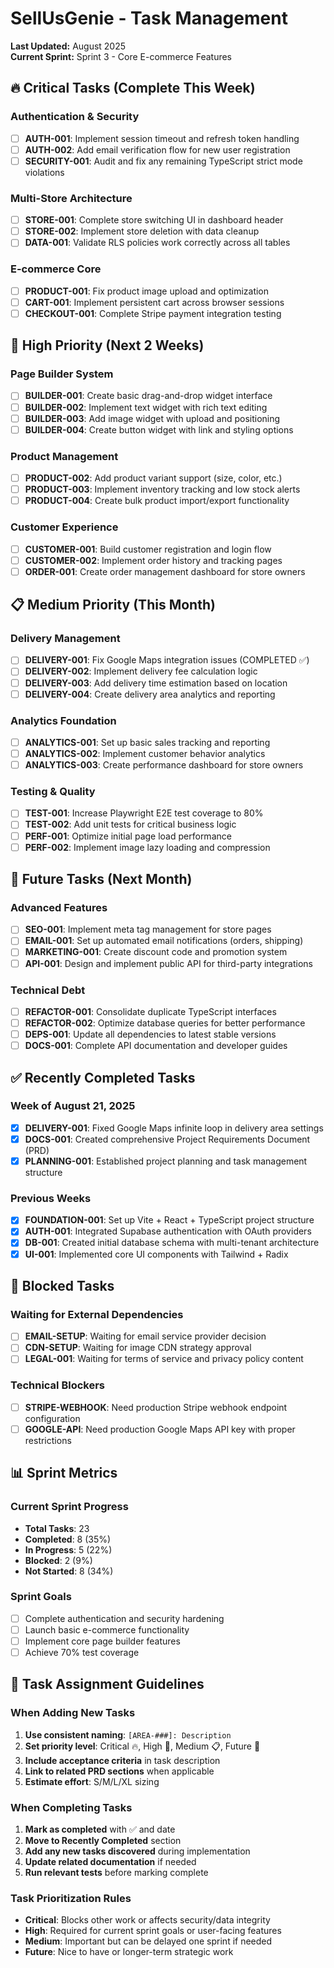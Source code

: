 # SellUsGenie - Task Management

**Last Updated:** August 2025  
**Current Sprint:** Sprint 3 - Core E-commerce Features  

## 🔥 Critical Tasks (Complete This Week)

### Authentication & Security
- [ ] **AUTH-001**: Implement session timeout and refresh token handling
- [ ] **AUTH-002**: Add email verification flow for new user registration
- [ ] **SECURITY-001**: Audit and fix any remaining TypeScript strict mode violations

### Multi-Store Architecture  
- [ ] **STORE-001**: Complete store switching UI in dashboard header
- [ ] **STORE-002**: Implement store deletion with data cleanup
- [ ] **DATA-001**: Validate RLS policies work correctly across all tables

### E-commerce Core
- [ ] **PRODUCT-001**: Fix product image upload and optimization
- [ ] **CART-001**: Implement persistent cart across browser sessions
- [ ] **CHECKOUT-001**: Complete Stripe payment integration testing

## 🚀 High Priority (Next 2 Weeks)

### Page Builder System
- [ ] **BUILDER-001**: Create basic drag-and-drop widget interface
- [ ] **BUILDER-002**: Implement text widget with rich text editing
- [ ] **BUILDER-003**: Add image widget with upload and positioning
- [ ] **BUILDER-004**: Create button widget with link and styling options

### Product Management
- [ ] **PRODUCT-002**: Add product variant support (size, color, etc.)
- [ ] **PRODUCT-003**: Implement inventory tracking and low stock alerts
- [ ] **PRODUCT-004**: Create bulk product import/export functionality

### Customer Experience
- [ ] **CUSTOMER-001**: Build customer registration and login flow
- [ ] **CUSTOMER-002**: Implement order history and tracking pages
- [ ] **ORDER-001**: Create order management dashboard for store owners

## 📋 Medium Priority (This Month)

### Delivery Management
- [ ] **DELIVERY-001**: Fix Google Maps integration issues (COMPLETED ✅)
- [ ] **DELIVERY-002**: Implement delivery fee calculation logic
- [ ] **DELIVERY-003**: Add delivery time estimation based on location
- [ ] **DELIVERY-004**: Create delivery area analytics and reporting

### Analytics Foundation
- [ ] **ANALYTICS-001**: Set up basic sales tracking and reporting
- [ ] **ANALYTICS-002**: Implement customer behavior analytics
- [ ] **ANALYTICS-003**: Create performance dashboard for store owners

### Testing & Quality
- [ ] **TEST-001**: Increase Playwright E2E test coverage to 80%
- [ ] **TEST-002**: Add unit tests for critical business logic
- [ ] **PERF-001**: Optimize initial page load performance
- [ ] **PERF-002**: Implement image lazy loading and compression

## 🎯 Future Tasks (Next Month)

### Advanced Features
- [ ] **SEO-001**: Implement meta tag management for store pages
- [ ] **EMAIL-001**: Set up automated email notifications (orders, shipping)
- [ ] **MARKETING-001**: Create discount code and promotion system
- [ ] **API-001**: Design and implement public API for third-party integrations

### Technical Debt
- [ ] **REFACTOR-001**: Consolidate duplicate TypeScript interfaces
- [ ] **REFACTOR-002**: Optimize database queries for better performance
- [ ] **DEPS-001**: Update all dependencies to latest stable versions
- [ ] **DOCS-001**: Complete API documentation and developer guides

## ✅ Recently Completed Tasks

### Week of August 21, 2025
- [x] **DELIVERY-001**: Fixed Google Maps infinite loop in delivery area settings
- [x] **DOCS-001**: Created comprehensive Project Requirements Document (PRD)
- [x] **PLANNING-001**: Established project planning and task management structure

### Previous Weeks
- [x] **FOUNDATION-001**: Set up Vite + React + TypeScript project structure
- [x] **AUTH-001**: Integrated Supabase authentication with OAuth providers
- [x] **DB-001**: Created initial database schema with multi-tenant architecture
- [x] **UI-001**: Implemented core UI components with Tailwind + Radix

## 🚫 Blocked Tasks

### Waiting for External Dependencies
- [ ] **EMAIL-SETUP**: Waiting for email service provider decision
- [ ] **CDN-SETUP**: Waiting for image CDN strategy approval
- [ ] **LEGAL-001**: Waiting for terms of service and privacy policy content

### Technical Blockers
- [ ] **STRIPE-WEBHOOK**: Need production Stripe webhook endpoint configuration
- [ ] **GOOGLE-API**: Need production Google Maps API key with proper restrictions

## 📊 Sprint Metrics

### Current Sprint Progress
- **Total Tasks**: 23
- **Completed**: 8 (35%)
- **In Progress**: 5 (22%)
- **Blocked**: 2 (9%)
- **Not Started**: 8 (34%)

### Sprint Goals
- [ ] Complete authentication and security hardening
- [ ] Launch basic e-commerce functionality
- [ ] Implement core page builder features
- [ ] Achieve 70% test coverage

## 🎯 Task Assignment Guidelines

### When Adding New Tasks
1. **Use consistent naming**: `[AREA-###]: Description`
2. **Set priority level**: Critical 🔥, High 🚀, Medium 📋, Future 🎯
3. **Include acceptance criteria** in task description
4. **Link to related PRD sections** when applicable
5. **Estimate effort**: S/M/L/XL sizing

### When Completing Tasks
1. **Mark as completed** with ✅ and date
2. **Move to Recently Completed** section
3. **Add any new tasks discovered** during implementation
4. **Update related documentation** if needed
5. **Run relevant tests** before marking complete

### Task Prioritization Rules
- **Critical**: Blocks other work or affects security/data integrity
- **High**: Required for current sprint goals or user-facing features
- **Medium**: Important but can be delayed one sprint if needed
- **Future**: Nice to have or longer-term strategic work